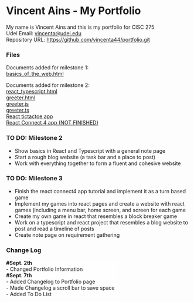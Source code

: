 # Vincent Ains - My Portfolio
My name is Vincent Ains and this is my portfolio for CISC 275 <br>
Udel Email: vincenta@udel.edu <br>
Repository URL: <a href="https://github.com/vincenta44/portfolio.git">https://github.com/vincenta44/portfolio.git</a> 
<style>
  .log {
        background-color: rgba(255, 255, 255, 0.829);
        width: 60%;
        height: 100px;
        overflow: scroll;
      }
</style>
<h3>Files</h3>
<p>Documents added for milestone 1:<br>
<a href="basics_of_the_web.html">basics_of_the_web.html</a>
<p>Documents added for milestone 2:<br>
<a href="react_typescript.html">react_typescript.html</a><br>
<a href="greeter-tutorial/greeter.html">greeter.html</a><br>
<a href="greeter-tutorial/greeter.js">greeter.js</a><br>
<a href="greeter-tutorial/greeter.ts">greeter.ts</a><br>
<a href="tictactoe_app">React tictactoe app</a><br>
<a href="connect4">React Connect 4 app (NOT FINISHED)</a>
 </p>

<h3>TO DO: Milestone 2</h3>
<ul>
  <li>Show basics in React and Typescript with a general note page</li>
  <li>Start a rough blog website (a task bar and a place to post)</li>
  <li>Work with everything together to form a fluent and cohesive website </li>
</ul>
<h3>TO DO: Milestone 3</h3>
<ul>
  <li>Finish the react connect4 app tutorial and implement it as a turn based game</li>
  <li>Implement my games into react pages and create a website with react games (including a menu bar, home screen, 
  and screen for each game</li>
  <li>Create my own game in react that resembles a block breaker game</li>
  <li>Work on a typescript and react project that resembles a blog website to post and read a timeline of posts</li>
  <li>Create note page on requirement gathering</li>
</ul>

<h3> Change Log </h3>
<div class="log">
<strong>#Sept. 2th</strong>
  <br>- Changed Portfolio Information
<br><strong>#Sept. 7th</strong>
  <br>- Added Changelog to Portfolio page
  <br>- Made Changelog a scroll bar to save space
  <br>- Added To Do List
  <br>- Added tasks to do on TO DO list
<br><strong>#Sept. 9th</strong>
  <br>- Added basics_of_the_web.html to repository
  <br>- Added the link to basics_of_the_web.html available for download on portfolio page
  <br><strong>#Sept. 13th</strong>
  <br>- Added react_typescript.html file to repository
  <br>- Added greeter_tutorial folder with files
  <br>- Compiled greeter.ts and made greeter.js in greeter_tutorial folder
<br><strong>#Sept. 14th</strong>
  <br>- Added personal touches to the greeter tutorial for typescript
<br><strong>#Sept. 15th</strong>
  <br>- Added greeter tutorial to portfolio page
  <br>- Added tic-tac-toe react app onto local portfolio
<br><strong>#Sept. 19th</strong>
  <br>- Finished tic-tac-toe react app tutorial
  <br>- Edited tic-tac-toe react app tutorial (make it look better)
  <br>- Edited react_typescript.html to describe what I did during this milestone 
<br><strong>#Sept. 21st</strong>
  <br>- Added tic-tac-toe react app to remote repository and portfolio page
  <br>- Edited index to match what I have done
  <br>- Added connect4 react app to local portfolio
    
</div>
